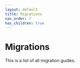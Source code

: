 ```yaml
---
layout: default
title: Migrations
nav_order: 7
has_children: true
---
```


# Migrations

This is a list of all migration guides.
